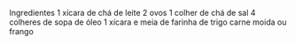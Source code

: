 Ingredientes
1 xícara de chá de leite
2 ovos
1 colher de chá de sal
4 colheres de sopa de óleo
1 xícara e meia de farinha de trigo
carne moida ou frango